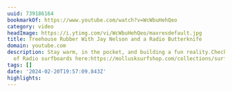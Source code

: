 ```yaml
---
uuid: 739186164
bookmarkOf: https://www.youtube.com/watch?v=WcWbuHehQeo
category: video
headImage: https://i.ytimg.com/vi/WcWbuHehQeo/maxresdefault.jpg
title: Treehouse Rubber With Jay Nelson and a Radio Butterknife
domain: youtube.com
description: Stay warm, in the pocket, and building a fun reality.Check out our selection
  of Radio surfboards here:https://mollusksurfshop.com/collections/surfboards/radi...
tags: []
date: '2024-02-20T19:57:09.843Z'
highlights: 
---
```




